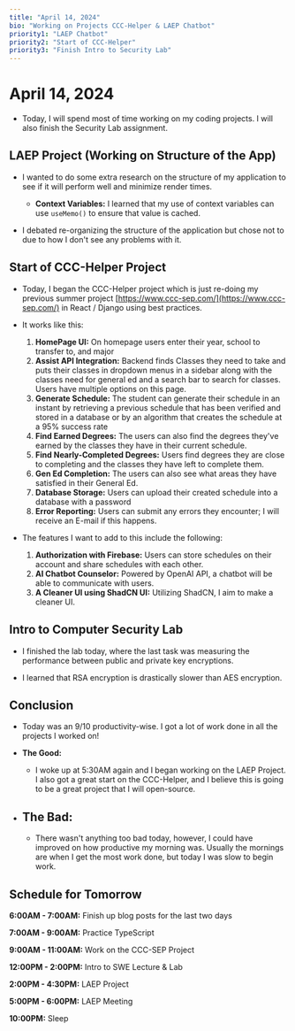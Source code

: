 ```yaml
---
title: "April 14, 2024"
bio: "Working on Projects CCC-Helper & LAEP Chatbot"
priority1: "LAEP Chatbot"
priority2: "Start of CCC-Helper"
priority3: "Finish Intro to Security Lab"
---
```


# April 14, 2024

- Today, I will spend most of time working on my coding projects. I will also finish the Security Lab assignment.

## LAEP Project (Working on Structure of the App)

- I wanted to do some extra research on the structure of my application to see if it will perform well and minimize render times.

  - **Context Variables:** I learned that my use of context variables can use `useMemo()` to ensure that value is cached.

- I debated re-organizing the structure of the application but chose not to due to how I don't see any problems with it.

## Start of CCC-Helper Project

- Today, I began the CCC-Helper project which is just re-doing my previous summer project [https://www.ccc-sep.com/](https://www.ccc-sep.com/) in React / Django using best practices.

- It works like this:

  1. **HomePage UI:** On homepage users enter their year, school to transfer to, and major
  2. **Assist API Integration:** Backend finds Classes they need to take and puts their classes in dropdown menus in a sidebar along with the classes need for general ed and a search bar to search for classes. Users have multiple options on this page.
  3. **Generate Schedule:** The student can generate their schedule in an instant by retrieving a previous schedule that has been verified and stored in a database or by an algorithm that creates the schedule at a 95% success rate
  4. **Find Earned Degrees:** The users can also find the degrees they've earned by the classes they have in their current schedule.
  5. **Find Nearly-Completed Degrees:** Users find degrees they are close to completing and the classes they have left to complete them.
  6. **Gen Ed Completion:** The users can also see what areas they have satisfied in their General Ed.
  7. **Database Storage:** Users can upload their created schedule into a database with a password
  8. **Error Reporting:** Users can submit any errors they encounter; I will receive an E-mail if this happens.

- The features I want to add to this include the following:
  1. **Authorization with Firebase:** Users can store schedules on their account and share schedules with each other.
  2. **AI Chatbot Counselor:** Powered by OpenAI API, a chatbot will be able to communicate with users.
  3. **A Cleaner UI using ShadCN UI:** Utilizing ShadCN, I aim to make a cleaner UI.

## Intro to Computer Security Lab

- I finished the lab today, where the last task was measuring the performance between public and private key encryptions.

- I learned that RSA encryption is drastically slower than AES encryption.

## Conclusion

- Today was an 9/10 productivity-wise. I got a lot of work done in all the projects I worked on!

- **The Good:**

  - I woke up at 5:30AM again and I began working on the LAEP Project. I also got a great start on the CCC-Helper, and I believe this is going to be a great project that I will open-source.

- ## **The Bad:**

  - There wasn't anything too bad today, however, I could have improved on how productive my morning was. Usually the mornings are when I get the most work done, but today I was slow to begin work.

## Schedule for Tomorrow

**6:00AM - 7:00AM:** Finish up blog posts for the last two days

**7:00AM - 9:00AM:** Practice TypeScript

**9:00AM - 11:00AM:** Work on the CCC-SEP Project

**12:00PM - 2:00PM:** Intro to SWE Lecture & Lab

**2:00PM - 4:30PM:** LAEP Project

**5:00PM - 6:00PM:** LAEP Meeting

**10:00PM:** Sleep
